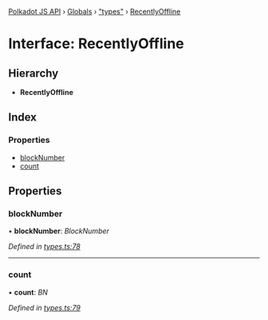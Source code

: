 [Polkadot JS API](../README.md) › [Globals](../globals.md) › ["types"](../modules/_types_.md) › [RecentlyOffline](_types_.recentlyoffline.md)

# Interface: RecentlyOffline

## Hierarchy

* **RecentlyOffline**

## Index

### Properties

* [blockNumber](_types_.recentlyoffline.md#blocknumber)
* [count](_types_.recentlyoffline.md#count)

## Properties

###  blockNumber

• **blockNumber**: *BlockNumber*

*Defined in [types.ts:78](https://github.com/polkadot-js/api/blob/8b1a7a8584/packages/api-derive/src/types.ts#L78)*

___

###  count

• **count**: *BN*

*Defined in [types.ts:79](https://github.com/polkadot-js/api/blob/8b1a7a8584/packages/api-derive/src/types.ts#L79)*
